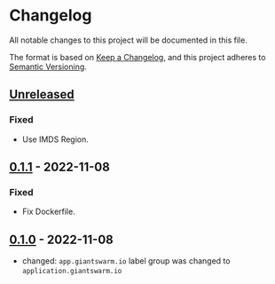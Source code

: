 # Changelog

All notable changes to this project will be documented in this file.

The format is based on [Keep a Changelog](https://keepachangelog.com/en/1.0.0/),
and this project adheres to [Semantic Versioning](https://semver.org/spec/v2.0.0.html).

## [Unreleased]

### Fixed

- Use IMDS Region.

## [0.1.1] - 2022-11-08

### Fixed

- Fix Dockerfile.

## [0.1.0] - 2022-11-08

- changed: `app.giantswarm.io` label group was changed to `application.giantswarm.io`

[Unreleased]: https://github.com/giantswarm/aws-ebs-volume-tagger/compare/v0.1.1...HEAD
[0.1.1]: https://github.com/giantswarm/aws-ebs-volume-tagger/compare/v0.1.0...v0.1.1
[0.1.0]: https://github.com/giantswarm/aws-ebs-volume-tagger/releases/tag/v0.1.0
